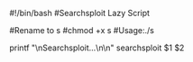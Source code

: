 #!/bin/bash
#Searchsploit Lazy Script

#Rename to s
#chmod +x s
#Usage:./s <service> <version>
 
printf "\nSearchsploit...\n\n"
searchsploit $1 $2
